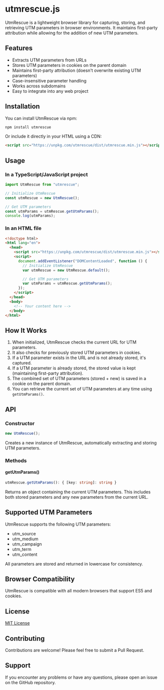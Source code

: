 # utmrescue.js

UtmRescue is a lightweight browser library for capturing, storing, and retrieving UTM parameters in browser environments. It maintains first-party attribution while allowing for the addition of new UTM parameters.

## Features

- Extracts UTM parameters from URLs
- Stores UTM parameters in cookies on the parent domain
- Maintains first-party attribution (doesn't overwrite existing UTM parameters)
- Case-insensitive parameter handling
- Works across subdomains
- Easy to integrate into any web project

## Installation

You can install UtmRescue via npm:

```bash
npm install utmrescue
```

Or include it directly in your HTML using a CDN:

```html
<script src="https://unpkg.com/utmrescue/dist/utmrescue.min.js"></script>
```

## Usage

### In a TypeScript/JavaScript project

```typescript
import UtmRescue from "utmrescue";

// Initialize UtmRescue
const utmRescue = new UtmRescue();

// Get UTM parameters
const utmParams = utmRescue.getUtmParams();
console.log(utmParams);
```

### In an HTML file

```html
<!doctype html>
<html lang="en">
  <head>
    <script src="https://unpkg.com/utmrescue/dist/utmrescue.min.js"></script>
    <script>
      document.addEventListener("DOMContentLoaded", function () {
        // Initialize UtmRescue
        var utmRescue = new UtmRescue.default();

        // Get UTM parameters
        var utmParams = utmRescue.getUtmParams();
      });
    </script>
  </head>
  <body>
    <!-- Your content here -->
  </body>
</html>
```

## How It Works

1. When initialized, UtmRescue checks the current URL for UTM parameters.
2. It also checks for previously stored UTM parameters in cookies.
3. If a UTM parameter exists in the URL and is not already stored, it's captured.
4. If a UTM parameter is already stored, the stored value is kept (maintaining first-party attribution).
5. The combined set of UTM parameters (stored + new) is saved in a cookie on the parent domain.
6. You can retrieve the current set of UTM parameters at any time using `getUtmParams()`.

## API

### Constructor

```typescript
new UtmRescue();
```

Creates a new instance of UtmRescue, automatically extracting and storing UTM parameters.

### Methods

#### getUtmParams()

```typescript
utmRescue.getUtmParams(): { [key: string]: string }
```

Returns an object containing the current UTM parameters. This includes both stored parameters and any new parameters from the current URL.

## Supported UTM Parameters

UtmRescue supports the following UTM parameters:

- utm_source
- utm_medium
- utm_campaign
- utm_term
- utm_content

All parameters are stored and returned in lowercase for consistency.

## Browser Compatibility

UtmRescue is compatible with all modern browsers that support ES5 and cookies.

## License

[MIT License](LICENSE)

## Contributing

Contributions are welcome! Please feel free to submit a Pull Request.

## Support

If you encounter any problems or have any questions, please open an issue on the GitHub repository.
